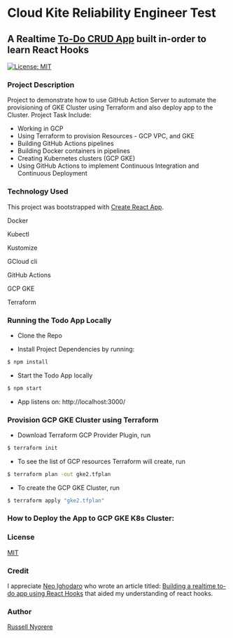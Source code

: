 # Cloud Kite Reliability Engineer Test

## A Realtime [To-Do CRUD App](https://neorusse.github.io/to-do/) built in-order to learn React Hooks

[![License: MIT](https://img.shields.io/badge/License-MIT-yellow.svg)](https://opensource.org/licenses/MIT)

### Project Description

Project to demonstrate how to use GitHub Action Server to automate the provisioning of GKE Cluster using Terraform and also deploy app to the Cluster. Project Task Include:

- Working in GCP
- Using Terraform to provision Resources - GCP VPC, and GKE
- Building GitHub Actions pipelines
- Building Docker containers in pipelines
- Creating Kubernetes clusters (GCP GKE)
- Using GitHub Actions to implement Continuous Integration and Continuous Deployment

### Technology Used

This project was bootstrapped with [Create React App](https://github.com/facebook/create-react-app).

Docker

Kubectl

Kustomize

GCloud cli

GitHub Actions

GCP GKE

Terraform

### Running the Todo App Locally

- Clone the Repo

- Install Project Dependencies by running:

```bash
$ npm install
```

- Start the Todo App locally

```bash
$ npm start
```

- App listens on: http://localhost:3000/

### Provision GCP GKE Cluster using Terraform

- Download Terraform GCP Provider Plugin, run

```bash
$ terraform init
```

- To see the list of GCP resources Terraform will create, run

```bash
$ terraform plan -out gke2.tfplan
```

- To create the GCP GKE Cluster, run

```bash
$ terraform apply "gke2.tfplan"
```

### How to Deploy the App to GCP GKE K8s Cluster:

### License

[MIT](https://opensource.org/licenses/MIT)

### Credit

I appreciate [Neo Ighodaro](https://www.neoighodaro.com/) who wrote an article titled: [Building a realtime to-do app using React Hooks](https://www.pusher.com/tutorials/todo-app-react-hooks) that aided my understanding of react hooks.

### Author

[Russell Nyorere](https://neorusse.github.io/)
